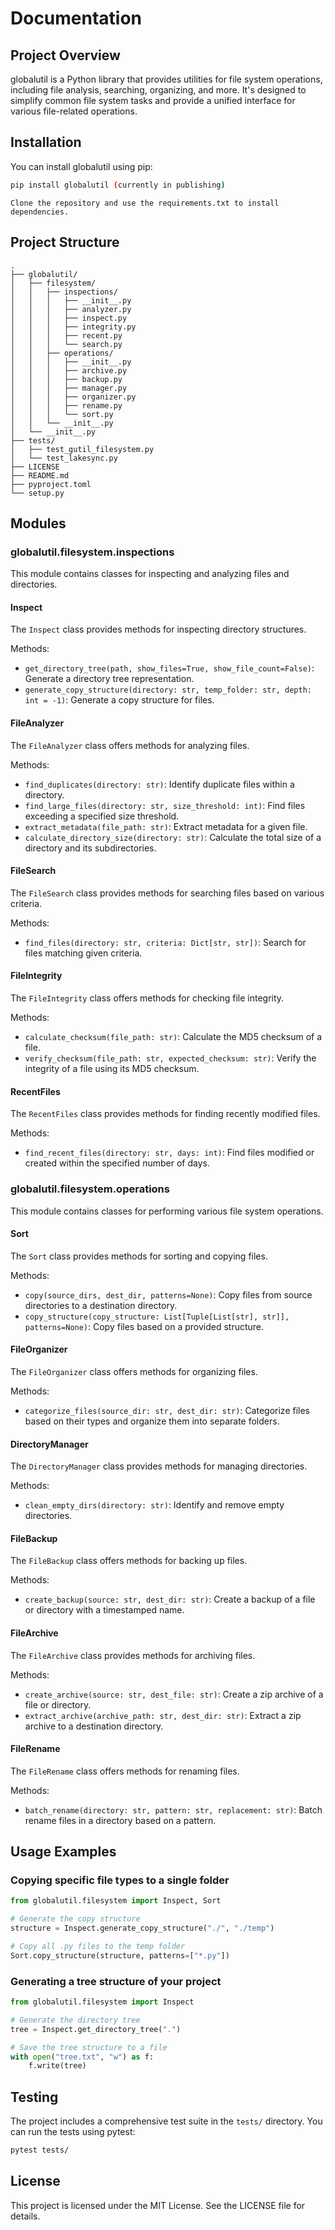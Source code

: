 # Documentation

## Project Overview

globalutil is a Python library that provides utilities for file system operations, including file analysis, searching, organizing, and more. It's designed to simplify common file system tasks and provide a unified interface for various file-related operations.

## Installation

You can install globalutil using pip:

```bash
pip install globalutil (currently in publishing)
```

```
Clone the repository and use the requirements.txt to install dependencies.
```

## Project Structure

```
.
├── globalutil/
│   ├── filesystem/
│   │   ├── inspections/
│   │   │   ├── __init__.py
│   │   │   ├── analyzer.py
│   │   │   ├── inspect.py
│   │   │   ├── integrity.py
│   │   │   ├── recent.py
│   │   │   └── search.py
│   │   ├── operations/
│   │   │   ├── __init__.py
│   │   │   ├── archive.py
│   │   │   ├── backup.py
│   │   │   ├── manager.py
│   │   │   ├── organizer.py
│   │   │   ├── rename.py
│   │   │   └── sort.py
│   │   └── __init__.py
│   └── __init__.py
├── tests/
│   ├── test_gutil_filesystem.py
│   └── test_lakesync.py
├── LICENSE
├── README.md
├── pyproject.toml
└── setup.py
```

## Modules

### globalutil.filesystem.inspections

This module contains classes for inspecting and analyzing files and directories.

#### Inspect

The `Inspect` class provides methods for inspecting directory structures.

Methods:
- `get_directory_tree(path, show_files=True, show_file_count=False)`: Generate a directory tree representation.
- `generate_copy_structure(directory: str, temp_folder: str, depth: int = -1)`: Generate a copy structure for files.

#### FileAnalyzer

The `FileAnalyzer` class offers methods for analyzing files.

Methods:
- `find_duplicates(directory: str)`: Identify duplicate files within a directory.
- `find_large_files(directory: str, size_threshold: int)`: Find files exceeding a specified size threshold.
- `extract_metadata(file_path: str)`: Extract metadata for a given file.
- `calculate_directory_size(directory: str)`: Calculate the total size of a directory and its subdirectories.

#### FileSearch

The `FileSearch` class provides methods for searching files based on various criteria.

Methods:
- `find_files(directory: str, criteria: Dict[str, str])`: Search for files matching given criteria.

#### FileIntegrity

The `FileIntegrity` class offers methods for checking file integrity.

Methods:
- `calculate_checksum(file_path: str)`: Calculate the MD5 checksum of a file.
- `verify_checksum(file_path: str, expected_checksum: str)`: Verify the integrity of a file using its MD5 checksum.

#### RecentFiles

The `RecentFiles` class provides methods for finding recently modified files.

Methods:
- `find_recent_files(directory: str, days: int)`: Find files modified or created within the specified number of days.

### globalutil.filesystem.operations

This module contains classes for performing various file system operations.

#### Sort

The `Sort` class provides methods for sorting and copying files.

Methods:
- `copy(source_dirs, dest_dir, patterns=None)`: Copy files from source directories to a destination directory.
- `copy_structure(copy_structure: List[Tuple[List[str], str]], patterns=None)`: Copy files based on a provided structure.

#### FileOrganizer

The `FileOrganizer` class offers methods for organizing files.

Methods:
- `categorize_files(source_dir: str, dest_dir: str)`: Categorize files based on their types and organize them into separate folders.

#### DirectoryManager

The `DirectoryManager` class provides methods for managing directories.

Methods:
- `clean_empty_dirs(directory: str)`: Identify and remove empty directories.

#### FileBackup

The `FileBackup` class offers methods for backing up files.

Methods:
- `create_backup(source: str, dest_dir: str)`: Create a backup of a file or directory with a timestamped name.

#### FileArchive

The `FileArchive` class provides methods for archiving files.

Methods:
- `create_archive(source: str, dest_file: str)`: Create a zip archive of a file or directory.
- `extract_archive(archive_path: str, dest_dir: str)`: Extract a zip archive to a destination directory.

#### FileRename

The `FileRename` class offers methods for renaming files.

Methods:
- `batch_rename(directory: str, pattern: str, replacement: str)`: Batch rename files in a directory based on a pattern.

## Usage Examples

### Copying specific file types to a single folder

```python
from globalutil.filesystem import Inspect, Sort

# Generate the copy structure
structure = Inspect.generate_copy_structure("./", "./temp")

# Copy all .py files to the temp folder
Sort.copy_structure(structure, patterns=["*.py"])
```

### Generating a tree structure of your project

```python
from globalutil.filesystem import Inspect

# Generate the directory tree
tree = Inspect.get_directory_tree(".")

# Save the tree structure to a file
with open("tree.txt", "w") as f:
    f.write(tree)
```

## Testing

The project includes a comprehensive test suite in the `tests/` directory. You can run the tests using pytest:

```bash
pytest tests/
```

## License

This project is licensed under the MIT License. See the LICENSE file for details.